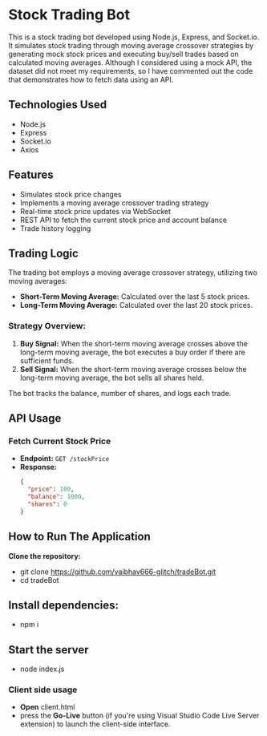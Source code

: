# Stock Trading Bot

This is a stock trading bot developed using Node.js, Express, and Socket.io. It simulates stock trading through moving average crossover strategies by generating mock stock prices and executing buy/sell trades based on calculated moving averages. Although I considered using a mock API, the dataset did not meet my requirements, so I have commented out the code that demonstrates how to fetch data using an API.


## Technologies Used

- Node.js
- Express
- Socket.io
- Axios

## Features

- Simulates stock price changes
- Implements a moving average crossover trading strategy
- Real-time stock price updates via WebSocket
- REST API to fetch the current stock price and account balance
- Trade history logging

## Trading Logic

The trading bot employs a moving average crossover strategy, utilizing two moving averages:
- **Short-Term Moving Average:** Calculated over the last 5 stock prices.
- **Long-Term Moving Average:** Calculated over the last 20 stock prices.

### Strategy Overview:

1. **Buy Signal:** When the short-term moving average crosses above the long-term moving average, the bot executes a buy order if there are sufficient funds.
2. **Sell Signal:** When the short-term moving average crosses below the long-term moving average, the bot sells all shares held.

The bot tracks the balance, number of shares, and logs each trade.

## API Usage

### Fetch Current Stock Price

- **Endpoint:** `GET /stockPrice`
- **Response:**
  ```json
  {
    "price": 100,
    "balance": 1000,
    "shares": 0
  }

## How to Run The Application
**Clone the repository:**
- git clone https://github.com/vaibhav666-glitch/tradeBot.git
- cd tradeBot

## Install dependencies:
- npm i
## Start the server
- node index.js

### Client side usage
- **Open** client.html
- press the **Go-Live** button (if you're using Visual Studio Code Live Server extension) to launch the client-side interface.

